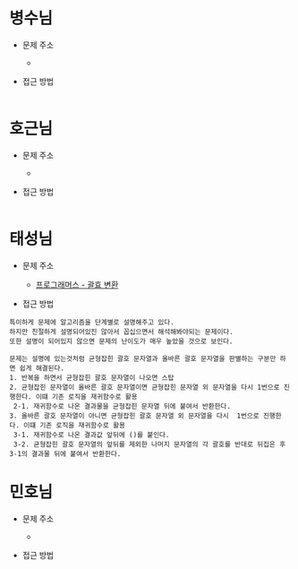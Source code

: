 # 병수님

- 문제 주소
    - []()

- 접근 방법
```text

```

# 호근님

- 문제 주소
    - []()

- 접근 방법
```text

```

# 태성님

- 문제 주소
    - [프로그래머스 - 괄효 변환](https://programmers.co.kr/learn/courses/30/lessons/60058)

- 접근 방법
```text
특이하게 문제에 알고리즘을 단계별로 설명해주고 있다.
하지만 친절하게 설명되어있진 않아서 꼽십으면서 해석해봐야되는 문제이다.
또한 설명이 되어있지 않으면 문제의 난이도가 매우 높았을 것으로 보인다.

문제는 설명에 있는것처럼 균형잡힌 괄호 문자열과 올바른 괄호 문자열을 판별하는 구분만 하면 쉽게 해결된다.
1. 반복을 하면서 균형잡힌 괄호 문자열이 나오면 스탑
2. 균형잡힌 문자열이 올바른 괄호 문자열이면 균형잡힌 문자열 외 문자열을 다시 1번으로 진행한다. 이떄 기존 로직을 재귀함수로 활용
 2-1. 재귀함수로 나온 결과물을 균형잡힌 문자열 뒤에 붙여서 반환한다.
3. 올바른 괄호 문자열이 아니면 균형잡힌 괄호 문자열 외 문자열을 다시  1번으로 진행한다. 이떄 기존 로직을 재귀함수로 활용
 3-1. 재귀함수로 나온 결과값 앞뒤에 ()를 붙인다.
 3-2. 균형잡힌 괄호 문자열의 앞뒤를 제외한 나머지 문자열의 각 괄호를 반대로 뒤집은 후 3-1의 결과물 뒤에 붙여서 반환한다.
```

# 민호님

- 문제 주소
    - []()

- 접근 방법
```text

```
